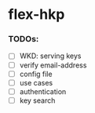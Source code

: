 flex-hkp
=======

### TODOs:
  * [ ] WKD: serving keys
  * [ ] verify email-address
  * [ ] config file
  * [ ] use cases
  * [ ] authentication
  * [ ] key search
